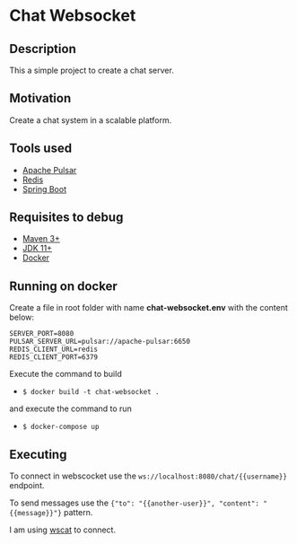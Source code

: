 # Chat Websocket

## Description
This a simple project to create a chat server.

## Motivation
Create a chat system in a scalable platform.

## Tools used
- [Apache Pulsar](https://pulsar.apache.org)
- [Redis](https://redis.io/)
- [Spring Boot](https://spring.io)

## Requisites to debug
- [Maven 3+](http://maven.apache.org/download.cgi)
- [JDK 11+](https://www.oracle.com/technetwork/java/javase/downloads/jdk11-downloads-5066655.html)
- [Docker](https://docs.docker.com/)

## Running on docker
Create a file in root folder with name **chat-websocket.env** with the content below:

```
SERVER_PORT=8080
PULSAR_SERVER_URL=pulsar://apache-pulsar:6650
REDIS_CLIENT_URL=redis
REDIS_CLIENT_PORT=6379
```

Execute the command to build

- `$ docker build -t chat-websocket .`

and execute the command to run

- `$ docker-compose up`

## Executing
To connect in webscocket use the `ws://localhost:8080/chat/{{username}}` endpoint.

To send messages use the `{"to": "{{another-user}}", "content": "{{message}}"}` pattern.

I am using [wscat](https://www.npmjs.com/package/wscat) to connect.
